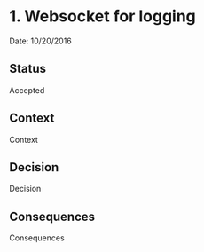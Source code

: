 # 1. Websocket for logging

Date: 10/20/2016

## Status

Accepted

## Context

Context

## Decision

Decision

## Consequences

Consequences